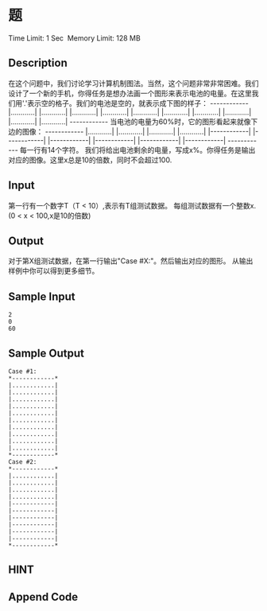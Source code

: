 # 题
Time Limit: 1 Sec  Memory Limit: 128 MB


## Description
在这个问题中，我们讨论学习计算机制图法。当然，这个问题非常非常困难。我们设计了一个新的手机，你得任务是想办法画一个图形来表示电池的电量。在这里我们用'.'表示空的格子。我们的电池是空的，就表示成下图的样子：
*------------*
|............|
|............|
|............|
|............|
|............|
|............|
|............|
|............|
|............|
|............|
*------------*
当电池的电量为60%时，它的图形看起来就像下边的图像：
*------------*
|............|
|............|
|............|
|............|
|------------|
|------------|
|------------|
|------------|
|------------|
|------------|
*------------*
每一行有14个字符。
我们将给出电池剩余的电量，写成x%。你得任务是输出对应的图像。这里x总是10的倍数，同时不会超过100.


## Input
第一行有一个数字T（T < 10）,表示有T组测试数据。
每组测试数据有一个整数x.(0 < x < 100,x是10的倍数)


## Output

对于第X组测试数据，在第一行输出"Case #X:"。然后输出对应的图形。
从输出样例中你可以得到更多细节。


## Sample Input
```
2
0
60

```
## Sample Output
```
Case #1:
*------------*
|............|
|............|
|............|
|............|
|............|
|............|
|............|
|............|
|............|
|............|
*------------*
Case #2:
*------------*
|............|
|............|
|............|
|............|
|------------|
|------------|
|------------|
|------------|
|------------|
|------------|
*------------*

```

## HINT


## Append Code
